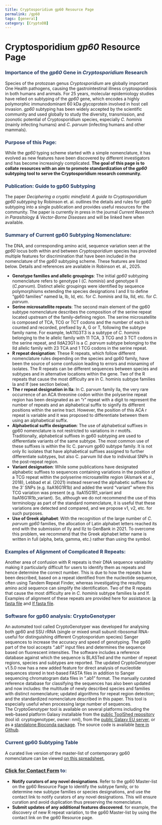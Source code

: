 ```yaml
---
title: Cryptosporidium gp60 Resource Page
permalink: /gp60
tags: [general]
category: [CryptoDB]
---
```

<style>

div.method-details {
  margin: 2em;
}

h3 {
  color: #213860;
}

</style>

<h1>Cryptosporidium <i>gp60</i> Resource Page</h1>

<div class="static-content"> 

<h3>Importance of the <i>gp60</i> Gene in <i>Cryptosporidium</i> Research</h3>
Species of the protozoan genus <i>Cryptosporidium</i> are globally important One Health pathogens, causing the gastrointestinal illness cryptosporidiosis in both humans and animals. For 25 years, molecular epidemiology studies have relied on subtyping of the <i>gp60</i> gene, which encodes a highly polymorphic immunodominant 60 kDa glycoprotein involved in host cell invasion. <i>gp60</i> subtyping has been widely accepted by the scientific community and used globally to study the diversity, transmission, and zoonotic potential of Cryptosporidium species, especially <i>C. hominis</i> (mainly infecting humans) and <i>C. parvum</i> (infecting humans and other mammals).

<h3>Purpose of this Page:</h3>
While the <i>gp60</i> typing scheme started with a simple nomenclature, it has evolved as new features have been discovered by different investigators and has become increasingly complicated. <b>The goal of this page is to collate resources with an aim to promote standardization of the <i>gp60</i> subtyping tool to serve the Cryptosporidium research community.</b>

<h3>Publication: Guide to gp60 Subtyping</h3>
<p>The paper <i>Deciphering a cryptic minefield: A guide to Cryptosporidium gp60 subtyping</i> by Robinson et. al. outlines the details and rules for gp60 subtyping into a single publication and provides useful resources for the community. The paper is currently in press in the journal <i>Current Research in Parasitology & Vector-Borne Diseases</i> and will be linked here when available.</p>

<h3>Summary of Current gp60 Subtyping Nomenclature:</h3>
The DNA, and corresponding amino acid, sequence variation seen at the <i>gp60</i> locus both within and between <i>Cryptosporidium</i> species has provided multiple features for discrimination that have been included in the nomenclature of the <i>gp60</i> subtyping scheme. These features are listed below. Details and references are available in Robinson et. al., 2025.
       <ul>
        <li><b>Genotype families and allelic groupings</b>: The initial <i>gp60</i> subtyping nomenclature refers to genotype I (<i>C. hominis</i>) and genotype II (<i>C.parvum</i>). Distinct allelic groupings were identified by sequence polymorphisms extending the species designations I and II to define “gp60 families” named Ia, Ib, Id, etc. for <i>C. hominis</i> and IIa, IId, etc. for <i>C. parvum</i>.</li>
        <li><b>Serine microsatellite repeats</b>: The second main element of the gp60 subtype nomenclature describes the composition of the serine repeat located upstream of the family-defining region. The serine microsatellite is composed of TCA, TCG or TCT codons and the number of each is counted and recorded, prefixed by A, G or T, following the subtype family name. For example, IeA11G3T3 is a subtype of <i>C. hominis</i> belonging to the Ie allelic family with 11 TCA, 3 TCG and 3 TCT codons in the serine repeat, and IIdA23G1 is a <i>C. parvum</i> subtype belonging to the IId allelic family with 23 TCA and 1 TCG codons in the serine repeat.</li>
        <li><b>R repeat designation</b>: These R repeats, which follow different nomenclature rules depending on the species and gp60 family, have been the source of some confusion leading to errors and misnaming of isolates. The R repeats can be different sequences between species and subtypes and in alternative locations within the gene. Two of the R repeats that cause the most difficulty are in C. hominis subtype families Ia and If (see section below).</li>
        <li><b>The r repeat designation in IIa</b>: In C. parvum family IIa, the very rare occurrence of an ACA threonine codon within the polyserine repeat region has been designated as an “r” repeat with a digit to represent the number of repeats and an alphabetical suffix to signify its different positions within the serine tract. However, the position of this ACA r repeat is variable and it was proposed to differentiate between them using an alphabetical suffix.</li>
        <li><b>Alphabetical suffix designation</b>: The use of alphabetical suffixes in gp60 nomenclature is not restricted to variations in r motifs. Traditionally, alphabetical suffixes in gp60 subtyping are used to differentiate variants of the same subtype. The most common use of these suffixes is within the IIc C. parvum gp60 subtype family. It is not only IIc isolates that have alphabetical suffixes assigned to further differentiate subtypes, but also C. parvum IId due to individual SNPs in the post-repeat region.</li>
        <li><b>Variant designation</b>: While some publications have designated alphabetic suffixes to sequences containing variations in the position of a TCG repeat within the polyserine microsatellite region (Alsmark et al., 2018), Lebbad et al. (2021) instead reserved the alphabetic suffixes for the 3’ SNPs (e.g. IIaA16G1R1b) and added the word “variant” where this TCG variation was present (e.g. IIaA15G1R1_variant and IIaA16G1R1b_variant). So, although we do not recommend the use of this terminology as part of the standard nomenclature, it is useful that these variations are detected and compared, and we propose v1, v2, etc. for such purposes.</li>
        <li><b>Use of Greek alphabet</b>: With the recognition of the large number of <i>C. parvum gp60</i> families, the allocation of Latin alphabet letters reached its end with the submission of IIy and IIz to GenBank in 2021. To overcome this problem, we recommend that the Greek alphabet letter name is written in full (alpha, beta, gamma, etc.) rather than using the symbol. </li>
        </ul>
</p>

<h3>Examples of Alignment of Complicated R Repeats:</h3>
Another area of confusion with R repeats is their DNA sequence variability making it particularly difficult for users to identify them as repeats and hence determine the correct number. This is due to how the repeats have been described, based on a repeat identified from the nucleotide sequence, often using Tandem Repeat Finder, whereas investigating the resulting amino acid sequence can simplify the identification. Two of the R repeats that cause the most difficulty are in <i>C. hominis</i> subtype families Ia and If. Examples of alignment of these repeats are provided here for assistance: <a target="_blank" href="{{'/documents/gp60_Ia_R_repeat_alignment.fas' | absolute_url}}">Ia fasta file</a> and <a target="_blank" href="{{'/documents/gp60_If_R_repeat_alignment.fas' | absolute_url}}">If fasta file</a>.

<h3> Software for gp60 analysis: CryptoGenotyper</h3>
An automated tool called CryptoGenotyper was developed for analysing both gp60 and SSU rRNA (single or mixed small subunit ribosomal RNA- useful for distinguishing different Cryptosporidum species) Sanger sequences to increase the accuracy and speed of genotyping. The gp60 part of the tool accepts “.ab1” input files and determines the sequence based on fluorescent intensities. The software includes a reference database against which the sequence is BLASTed and the number of repeat regions, species and subtypes are reported. The updated CryptoGenotyper v1.5.0 now has a new added feature for direct analysis of nucleotide sequences stored in text-based FASTA files in addition to Sanger sequencing chromatogram data files in “.ab1” format. The manually curated reference database for classifying the sequences has also been updated and now includes: the multitude of newly described species and families with distinct nomenclature; updated algorithms for repeat region detection; and the standardized nomenclature described in this paper. This tool is especially useful when processing large number of sequences. <br>
The CryptoGenotyper tool is available on several platforms including the web-based platform Galaxy installable from the <a href="https://toolshed.g2.bx.psu.edu/" target="_blank">public ToolShed repository</a> (tool id: cryptogenotyper, owner: nml), from the <a href="https://usegalaxy.eu/root?tool_id=CryptoGenotyper" target="_blank">public Galaxy EU server</a>, or as a <a href="https://anaconda.org/bioconda/cryptogenotyper" target="_blank">standalone Bioconda package</a>. The source code is available <a href="https://github.com/phac-nml/CryptoGenotyper" target="_blank">here in Github</a>.

<h3>Current gp60 Subtyping Table</h3>
A curated live version of the master-list of contemporary gp60 nomenclature can be viewed <a href="https://docs.google.com/spreadsheets/d/1jGudi-s34ShrlJxciSpdPd9MgyAx1aFf/edit?usp=sharing&ouid=110551133009250701521&rtpof=true&sd=true" target="_blank">on this spreadsheet.</a>

<h3> <a href="https://docs.google.com/forms/d/e/1FAIpQLSeUAcedO-I2b5IXXOW4p_iZGsoNkbROXA11_LHtVAJSZ1PTSQ/viewform?usp=header" target="_blank">Click for Contact Form</a> to:</h3>
<ul>
<li><b>Notify curators of any novel designations</b>. Refer to the gp60 Master-list on the gp60 Resource Page to identify the subtype family, or to determine new subtype families or species designations, and use the contact link to notify curators of any novel designations. This will ensure curation and avoid duplication thus preserving the nomenclature. </li>
<li><b>Submit updates of any additional features discovered</b>. for example, the discovery of new R repeat variation, to the gp60 Master-list by using the contact link on the gp60 Resource page. </li>

